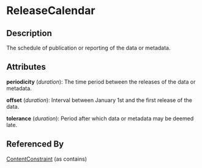 
# ReleaseCalendar





## Description

The schedule of publication or reporting of the data or metadata.


## Attributes

**periodicity** (*duration*): The time period between the releases of the data or metadata.

**offset** (*duration*): Interval between January 1st and the first release of the data.

**tolerance** (*duration*): Period after which data or metadata may be deemed late.





## Referenced By

[ContentConstraint](ContentConstraint.md) (as contains)


